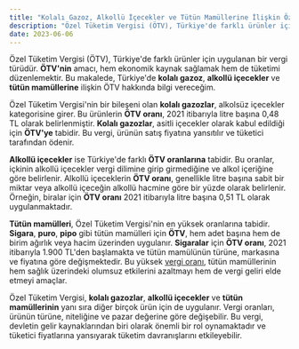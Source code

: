 ```yaml
---
title: "Kolalı Gazoz, Alkollü İçecekler ve Tütün Mamüllerine İlişkin Özel Tüketim Vergisi Nedir?"
description: "Özel Tüketim Vergisi (ÖTV), Türkiye'de farklı ürünler için uygulanan bir vergi türüdür"
date: 2023-06-06
---
```


Özel Tüketim Vergisi (ÖTV), Türkiye'de farklı ürünler için uygulanan bir vergi türüdür. **ÖTV'nin** amacı, hem ekonomik
kaynak sağlamak hem de tüketimi düzenlemektir. Bu makalede, Türkiye'de **kolalı gazoz**, **alkollü içecekler** ve
**tütün mamüllerine** ilişkin ÖTV hakkında bilgi vereceğim.

Özel Tüketim Vergisi'nin bir bileşeni olan **kolalı gazozlar**, alkolsüz içecekler kategorisine girer. Bu ürünlerin
**ÖTV oranı**, 2021 itibarıyla litre başına 0,48 TL olarak belirlenmiştir. **Kolalı gazozlar**, asitli içecekler olarak
kabul edildiği için **ÖTV'ye** tabidir. Bu vergi, ürünün satış fiyatına yansıtılır ve tüketici tarafından ödenir.

**Alkollü içecekler** ise Türkiye'de farklı **ÖTV oranlarına** tabidir. Bu oranlar, içkinin alkollü içecekler vergi
dilimine girip girmediğine ve alkol içeriğine göre belirlenir. Alkollü içeceklerin **ÖTV oranı**, genellikle litre
başına sabit bir miktar veya alkollü içeceğin alkollü hacmine göre bir yüzde olarak belirlenir. Örneğin, biralar için
**ÖTV oranı** 2021 itibarıyla litre başına 0,51 TL olarak uygulanmaktadır.

**Tütün mamülleri**, Özel Tüketim Vergisi'nin en yüksek oranlarına tabidir. **Sigara**, **puro**, **pipo** gibi tütün
mamülleri için **ÖTV**, hem adet başına hem de birim ağırlık veya hacim üzerinden uygulanır. **Sigaralar** için **ÖTV
oranı**, 2021 itibarıyla 1.900 TL'den başlamakta ve tütün mamülünün türüne, markasına ve fiyatına göre değişmektedir. Bu
yüksek <a href="/yazilar/vergi-orani-nasil-hesaplanir/">vergi oranı</a>, tütün mamüllerinin hem sağlık üzerindeki olumsuz etkilerini azaltmayı hem de vergi geliri elde
etmeyi amaçlar.

Özel Tüketim Vergisi, **kolalı gazozlar**, **alkollü içecekler** ve **tütün mamüllerinin** yanı sıra diğer birçok ürün
için de uygulanır. Vergi oranları, ürünün türüne, niteliğine ve pazar değerine göre değişebilir. Bu vergi, devletin
gelir kaynaklarından biri olarak önemli bir rol oynamaktadır ve tüketici fiyatlarına yansıyarak tüketim davranışlarını
etkileyebilir.
